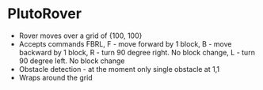 # PlutoRover

- Rover moves over a grid of {100, 100}
- Accepts commands FBRL,
  F - move forward by 1 block,
  B - move backward by 1 block, 
  R - turn 90 degree right. No block change,
  L - turn 90 degree left. No block change
- Obstacle detection - at the moment only single obstacle at 1,1
- Wraps around the grid 
